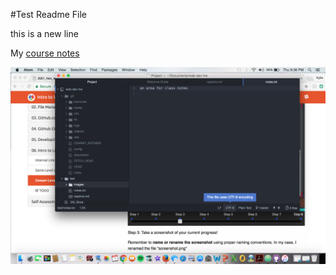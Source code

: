 #Test Readme File

this is a new line

My [course notes](./notes.txt)

![Image of my Atom Editor](./images/Screenshot.png)
